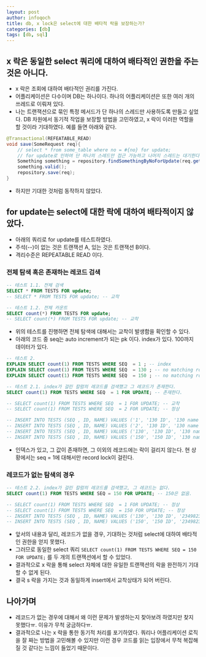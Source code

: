 ```yaml
---
layout: post
author: infoqoch
title: db, x lock은 select에 대한 배타적 락을 보장하는가?
categories: [db]
tags: [db, sql]
---
```


## x 락은 동일한 select 쿼리에 대하여 배타적인 권한을 주는 것은 아니다.
- x 락은 조회에 대하여 배타적인 권리를 가진다. 
- 어플리케이션은 다수이며 DB는 하나이다. 하나의 어플리케이션은 또한 여러 개의 쓰레드로 이뤄져 있다. 
- 나는 트랜잭션으로 묶인 특정 메서드가 단 하나의 스레드만 사용하도록 만들고 싶었다. DB 차원에서 동기적 작업을 보장할 방법을 고민하였고, x 락이 이러한 역할을 할 것이라 기대하였다. 예를 들면 아래와 같다.

```java
@Transactional(REFEATABLE_READ)
void save(SomeRequest req){
    // select * from some_table where no = #{no} for update;
    // for update로 인하여 단 하나의 스레드만 접근 가능하고 나머지 스레드는 대기한다.
    Something something = repository.findSomethingByNoForUpdate(req.getNo()); 
    something.valid();
    repository.save(req);    
}
```

- 하지만 기대한 것처럼 동작하지 않았다. 

## for update는 select에 대한 락에 대하여 배타적이지 않았다. 
- 아래의 쿼리로 for update를 테스트하였다.
- 주석(--)이 없는 것은 트랜잭션 A, 있는 것은 트랜잭션 B이다.
- 격리수준은 REPEATABLE READ 이다.

### 전체 탐색 혹은 존재하는 레코드 검색

```sql
-- 테스트 1.1. 전체 검색
SELECT * FROM TESTS FOR update; 
-- SELECT * FROM TESTS FOR update; -- 교착

-- 테스트 1.2. 전체 카운트
SELECT count(*) FROM TESTS FOR update;
-- SELECT count(*) FROM TESTS FOR update; -- 교착
```

- 위의 테스트를 진행하면 전체 탐색에 대해서는 교착이 발생함을 확인할 수 있다. 
- 아래의 코드 중 seq는 auto increment가 되는 pk 이다. index가 있다. 100까지 데이터가 있다.

```sql
-- 테스트 2. 
EXPLAIN SELECT count(1) FROM TESTS WHERE SEQ  = 1 ; -- index
EXPLAIN SELECT count(1) FROM TESTS WHERE SEQ  = 130 ; -- no matching row in const table
EXPLAIN SELECT count(1) FROM TESTS WHERE SEQ  = 150 ; -- no matching row in const table

-- 테스트 2.1. index가 걸린 칼럼의 레코드를 검색했고 그 레코드가 존재한다. 
SELECT count(1) FROM TESTS WHERE SEQ  = 1 FOR UPDATE; -- 존재한다.

-- SELECT count(1) FROM TESTS WHERE SEQ  = 1 FOR UPDATE; -- 교착
-- SELECT count(1) FROM TESTS WHERE SEQ  = 2 FOR UPDATE; -- 정상

-- INSERT INTO TESTS (SEQ , ID, NAME) VALUES ('1', '130 ID', '130 name') -- 교착
-- INSERT INTO TESTS (SEQ , ID, NAME) VALUES ('2', '130 ID', '130 name') -- 정상. 그러나 duplicate entry로 예외 발생
-- INSERT INTO TESTS (SEQ , ID, NAME) VALUES ('130', '130 ID', '130 name') -- 정상
-- INSERT INTO TESTS (SEQ , ID, NAME) VALUES ('150', '150 ID', '130 name') -- 정상 
```

- 인덱스가 있고, 그 값이 존재하면, 그 이외의 레코드에는 락이 걸리지 않는다. 현 상황에서는 seq = 1에 대해서만 record lock이 걸린다.


### 레코드가 없는 탐색의 경우

```sql
-- 테스트 2.2. index가 걸린 칼럼의 레코드를 검색했고, 그 레코드는 없다. 
SELECT count(1) FROM TESTS WHERE SEQ = 150 FOR UPDATE; -- 150은 없음.

-- SELECT count(1) FROM TESTS WHERE SEQ  = 1 FOR UPDATE; -- 정상
-- SELECT count(1) FROM TESTS WHERE SEQ  = 150 FOR UPDATE; -- 정상
-- INSERT INTO TESTS (SEQ , ID, NAME) VALUES ('130', '130 ID', '234982374 name') -- 교착 : 130은 없음
-- INSERT INTO TESTS (SEQ , ID, NAME) VALUES ('150', '150 ID', '234982374 name') -- 교착 : 150은 없음
```

- 앞서의 내용과 달리, 레코드가 없을 경우, 기대하는 것처럼 select에 대하여 배타적인 권한을 얻지 못했다. 
- 그러므로 동일한 select 쿼리 `SELECT count(1) FROM TESTS WHERE SEQ = 150 FOR UPDATE;` 를 두 개의 트랜잭션에서 할 수 있었다. 
- 결과적으로 x 락을 통해 select 자체에 대한 유일한 트랜잭션의 락을 완전하기 기대할 수 없게 된다. 
- 결국 s 락을 가지는 것과 동일하게 insert에서 교착상태가 되어 버린다. 

## 나아가며
- 레코드가 없는 경우에 대해서 왜 이런 문제가 발생하는지 찾아보려 하였지만 찾지 못했다ㅠ. 이유가 무척 궁금하다ㅠ. 
- 결과적으로 나는 x 락을 통한 동기적 처리를 포기하였다. 쿼리나 어플리케이션 로직을 잘 짜는 방법을 고민해볼 수 있지만 이런 경우 코드를 읽는 입장에서 무척 복잡해질 것 같다는 느낌이 들었기 때문이다. 

